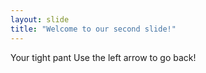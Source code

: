 ```yaml
---
layout: slide
title: "Welcome to our second slide!"
---
```

Your tight pant
Use the left arrow to go back!
